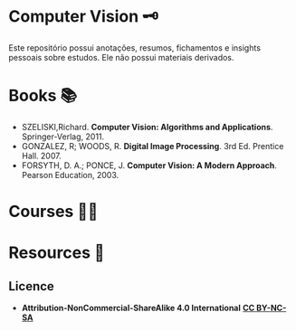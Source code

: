 # Computer Vision 🗝️
Este repositório possui anotações, resumos, fichamentos e insights pessoais sobre estudos. Ele não possui materiais derivados.

# Books 📚
- SZELISKI,Richard. **Computer Vision: Algorithms and Applications**. Springer-Verlag, 2011.
- GONZALEZ, R; WOODS, R. **Digital Image Processing**. 3rd Ed. Prentice Hall. 2007.
- FORSYTH, D. A.; PONCE, J. **Computer Vision: A Modern Approach**. Pearson Education, 2003.
  
# Courses 🧑‍💻

# Resources 🧰

## Licence
- **Attribution-NonCommercial-ShareAlike 4.0 International** [**CC BY-NC-SA**](https://github.com/k3ybladewielder/computer_vision/blob/main/LICENSE)
